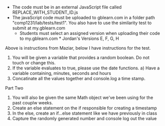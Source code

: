 * The code must be in an external JavaScript file called REPLACE_WITH_STUDENT_ID.js 
* The javaScript code must be uploaded to gblearn.com in a folder path "comp1231/lab/tests/test1". You also have to use the similarity test to submit at my.gblearn.com 
  * Students must select an assigned version when uploading their code to my.gblearn.com 
        * Jordan's Versions E, F, G, H


Above is instructions from Maziar, below I have instructions for the test.

1. You will be given a variable that provides a random boolean. Do not touch or change this.
2. If the variable evaluates to true, please use the date functions.
  a) Have a variable containing, minutes, seconds and hours
3. Concatinate all the values together and console.log a time stamp.

Part Two
1. You will also be given the same Math object we've been using for the past couplw weeks.
2. Create an else statement on the if responsible for creating a timestamp
3. In the else, create an if...else statement like we have previously in class
4. Capture the randomly generated number and console log out the value